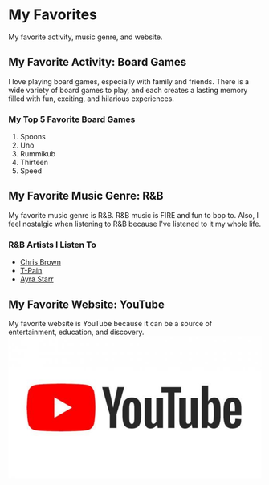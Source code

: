 # My Favorites
My favorite activity, music genre, and website.

## My Favorite Activity: Board Games

I love playing board games, especially with family and friends. There is a wide variety of board games to play, and each creates a lasting memory filled with fun, exciting, and hilarious experiences.

### My Top 5 Favorite Board Games
1. Spoons
2. Uno
3. Rummikub
4. Thirteen
5. Speed

## My Favorite Music Genre: R&B

My favorite music genre is R&B. R&B music is FIRE and fun to bop to. Also, I feel nostalgic when listening to R&B because I've listened to it my whole life.

### R&B Artists I Listen To
- [Chris Brown](https://www.youtube.com/@ChrisBrownTV)
- [T-Pain](https://www.youtube.com/@tpain)
- [Ayra Starr](https://www.example.com)

## My Favorite Website: YouTube

My favorite website is YouTube because it can be a source of entertainment, education, and discovery. 
![alt text](8gzcr6RpGStvZFA2qRt4v6-1200-80.jpg)

